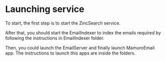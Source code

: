 # Launching service
To start, the first step is to start the ZincSearch service.

After that, you should start the EmailIndexer to index the emails required
by following the instructions in EmailIndexer folder.

Then, you could launch the EmailServer and finally launch MamuroEmail app.
The instructions to launch this apps are inside the folders.